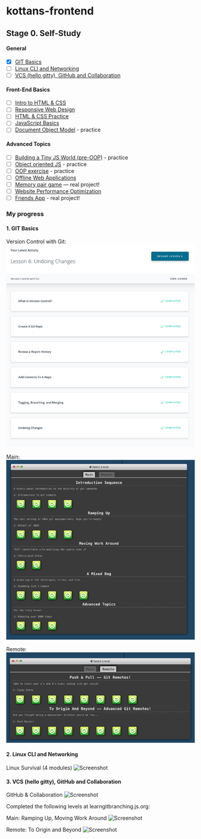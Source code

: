 # kottans-frontend

## Stage 0. Self-Study

#### General

- [x] [GIT Basics](https://github.com/kottans/frontend/blob/master/tasks/git-intro.md)
- [ ] [Linux CLI and Networking](https://github.com/kottans/frontend/blob/master/tasks/linux-cli-http.md)
- [ ] [VCS (hello gitty), GitHub and Collaboration](https://github.com/kottans/frontend/blob/master/tasks/git-collaboration.md)

#### Front-End Basics

- [ ] [Intro to HTML & CSS](https://github.com/kottans/frontend/blob/master/tasks/html-css-intro.md)
- [ ] [Responsive Web Design](https://github.com/kottans/frontend/blob/master/tasks/html-css-responsive.md)
- [ ] [HTML & CSS Practice](https://github.com/kottans/frontend/blob/master/tasks/htm=[l-css-popup.md)
- [ ] [JavaScript Basics](https://github.com/kottans/frontend/blob/master/tasks/js-basics.md)
- [ ] [Document Object Model](https://github.com/kottans/frontend/blob/master/tasks/js-dom.md) - practice

#### Advanced Topics

- [ ] [Building a Tiny JS World (pre-OOP)](https://github.com/kottans/frontend/blob/master/tasks/js-pre-oop.md) - practice
- [ ] [Object oriented JS](https://github.com/kottans/frontend/blob/master/tasks/js-oop.md) - practice
- [ ] [OOP exercise](https://github.com/kottans/frontend/blob/master/tasks/js-post-oop.md) - practice
- [ ] [Offline Web Applications](https://github.com/kottans/frontend/blob/master/tasks/app-design-offline.md)
- [ ] [Memory pair game](https://github.com/kottans/frontend/blob/master/tasks/memory-pair-game.md) — real project!
- [ ] [Website Performance Optimization](https://github.com/kottans/frontend/blob/master/tasks/app-design-performance.md)
- [ ] [Friends App](https://github.com/kottans/frontend/blob/master/tasks/friends-app.md) - real project!

### My progress

#### 1. GIT Basics

Version Control with Git:
![Screenshot](general/git-intro/Screenshot_2020-10-19_at_22.46.32.png)

Main: 
![Screenshot](general/git-intro/Screenshot_2020-10-19_at_23.00.08.png)

Remote: 
![Screenshot](general/git-intro/Screenshot_2020-10-19_at_23.34.29.png)

#### 2. Linux CLI and Networking

Linux Survival (4 modules)
![Screenshot]()

#### 3. VCS (hello gitty), GitHub and Collaboration

GitHub & Collaboration
![Screenshot]()

Completed the following levels at learngitbranching.js.org:

Main: Ramping Up, Moving Work Around
![Screenshot]()

Remote: To Origin and Beyond
![Screenshot]()
